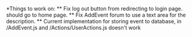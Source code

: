 *Things to work on:
** Fix log out button from redirecting to login page. should go to home page.
** Fix AddEvent forum to use a text area for the description.
** Current implementation for storing event to database, in /AddEvent.js and /Actions/UserActions.js doesn't work 
